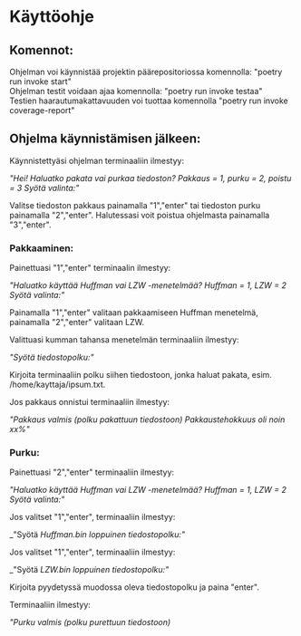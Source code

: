 # Käyttöohje

## Komennot:

Ohjelman voi käynnistää projektin päärepositoriossa komennolla: "poetry run invoke start"<br/>
Ohjelman testit voidaan ajaa komennolla: "poetry run invoke testaa"<br/>
Testien haarautumakattavuuden voi tuottaa komennolla "poetry run invoke coverage-report"

## Ohjelma käynnistämisen jälkeen:

Käynnistettyäsi ohjelman terminaaliin ilmestyy:

_"Hei! Haluatko pakata vai purkaa tiedoston?
Pakkaus = 1, purku = 2, poistu = 3
Syötä valinta:"_

Valitse tiedoston pakkaus painamalla "1","enter" tai tiedoston purku painamalla "2","enter". Halutessasi voit poistua ohjelmasta painamalla "3","enter".


### Pakkaaminen:

Painettuasi "1","enter" terminaalin ilmestyy:

_"Haluatko käyttää Huffman vai LZW -menetelmää?
Huffman = 1, LZW = 2
Syötä valinta:"_

Painamalla "1","enter" valitaan pakkaamiseen Huffman menetelmä, painamalla "2","enter" valitaan LZW.


Valittuasi kumman tahansa menetelmän terminaaliin ilmestyy:

_"Syötä tiedostopolku:"_

Kirjoita terminaaliin polku siihen tiedostoon, jonka haluat pakata, esim. /home/kayttaja/ipsum.txt.


Jos pakkaus onnistui terminaaliin ilmestyy:

_"Pakkaus valmis
(polku pakattuun tiedostoon)
Pakkaustehokkuus oli noin xx%"_

### Purku:

Painettuasi "2","enter" terminaaliin ilmestyy:

_"Haluatko käyttää Huffman vai LZW -menetelmää?
Huffman = 1, LZW = 2
Syötä valinta:"_

Jos valitset "1","enter", terminaaliin ilmestyy:

_"Syötä _Huffman.bin loppuinen tiedostopolku:"_

Jos valitset "1","enter", terminaaliin ilmestyy:

_"Syötä _LZW.bin loppuinen tiedostopolku:"_

Kirjoita pyydetyssä muodossa oleva tiedostopolku ja paina "enter".

Terminaaliin ilmestyy:

_"Purku valmis
(polku purettuun tiedostoon)_








